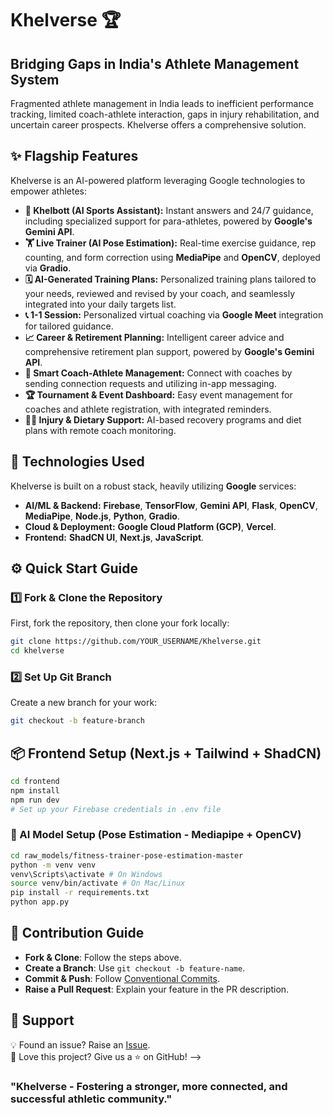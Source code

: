 # Khelverse 🏆

## Bridging Gaps in India's Athlete Management System

Fragmented athlete management in India leads to inefficient performance tracking, limited coach-athlete interaction, gaps in injury rehabilitation, and uncertain career prospects. Khelverse offers a comprehensive solution.

## ✨ Flagship Features

Khelverse is an AI-powered platform leveraging Google technologies to empower athletes:

* **🤖 Khelbott (AI Sports Assistant):** Instant answers and 24/7 guidance, including specialized support for para-athletes, powered by **Google's Gemini API**.
* **🏋️ Live Trainer (AI Pose Estimation):** Real-time exercise guidance, rep counting, and form correction using **MediaPipe** and **OpenCV**, deployed via **Gradio**.
* **🗓️ AI-Generated Training Plans:** Personalized training plans tailored to your needs, reviewed and revised by your coach, and seamlessly integrated into your daily targets list.
* **📞 1-1 Session:** Personalized virtual coaching via **Google Meet** integration for tailored guidance.
* **📈 Career & Retirement Planning:** Intelligent career advice and comprehensive retirement plan support, powered by **Google's Gemini API**.
* **🤝 Smart Coach-Athlete Management:** Connect with coaches by sending connection requests and utilizing in-app messaging.
* **🏆 Tournament & Event Dashboard:** Easy event management for coaches and athlete registration, with integrated reminders.
* **💊🥗 Injury & Dietary Support:** AI-based recovery programs and diet plans with remote coach monitoring.

## 🚀 Technologies Used

Khelverse is built on a robust stack, heavily utilizing **Google** services:

* **AI/ML & Backend:** **Firebase**, **TensorFlow**, **Gemini API**, **Flask**, **OpenCV**, **MediaPipe**, **Node.js**, **Python**, **Gradio**.
* **Cloud & Deployment:** **Google Cloud Platform (GCP)**, **Vercel**.
* **Frontend:** **ShadCN UI**, **Next.js**, **JavaScript**.

## ⚙️ Quick Start Guide
### 1️⃣ **Fork & Clone the Repository**

First, fork the repository, then clone your fork locally:
```sh
git clone https://github.com/YOUR_USERNAME/Khelverse.git
cd khelverse
```

### 2️⃣ **Set Up Git Branch**
Create a new branch for your work: 
```sh
git checkout -b feature-branch
```
## 📦 Frontend Setup (Next.js + Tailwind + ShadCN)
```sh
cd frontend
npm install
npm run dev
# Set up your Firebase credentials in .env file
```
### 🎯 AI Model Setup (Pose Estimation - Mediapipe + OpenCV) 
```sh
cd raw_models/fitness-trainer-pose-estimation-master
python -m venv venv
venv\Scripts\activate # On Windows
source venv/bin/activate # On Mac/Linux
pip install -r requirements.txt
python app.py
```
## 📜 Contribution Guide
- **Fork & Clone**: Follow the steps above.
- **Create a Branch**: Use `git checkout -b feature-name`.
- **Commit & Push**: Follow [Conventional Commits](https://www.conventionalcommits.org/en/v1.0.0/).
- **Raise a Pull Request**: Explain your feature in the PR description.


## 🌟 Support
💡 Found an issue? Raise an [Issue](https://github.com/BlessedAmrita/Khelverse/issues).  
💖 Love this project? Give us a ⭐ on GitHub!   -->
### "Khelverse - Fostering a stronger, more connected, and successful athletic community."